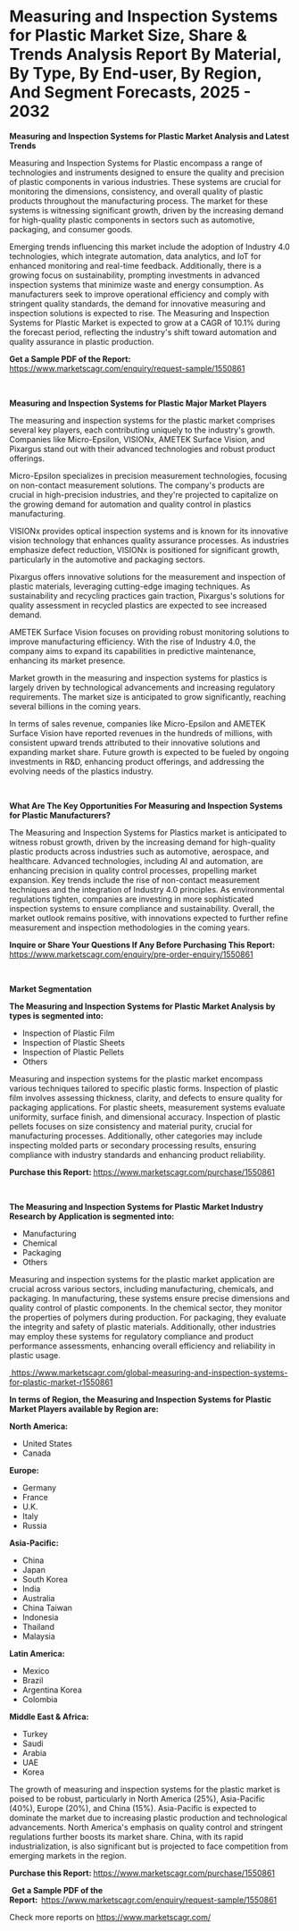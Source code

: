 <p><h1>Measuring and Inspection Systems for Plastic Market Size, Share & Trends Analysis Report By Material, By Type, By End-user, By Region, And Segment Forecasts, 2025 - 2032</h1></p><p><strong>Measuring and Inspection Systems for Plastic Market Analysis and Latest Trends</strong></p>
<p><p>Measuring and Inspection Systems for Plastic encompass a range of technologies and instruments designed to ensure the quality and precision of plastic components in various industries. These systems are crucial for monitoring the dimensions, consistency, and overall quality of plastic products throughout the manufacturing process. The market for these systems is witnessing significant growth, driven by the increasing demand for high-quality plastic components in sectors such as automotive, packaging, and consumer goods.</p><p>Emerging trends influencing this market include the adoption of Industry 4.0 technologies, which integrate automation, data analytics, and IoT for enhanced monitoring and real-time feedback. Additionally, there is a growing focus on sustainability, prompting investments in advanced inspection systems that minimize waste and energy consumption. As manufacturers seek to improve operational efficiency and comply with stringent quality standards, the demand for innovative measuring and inspection solutions is expected to rise. The Measuring and Inspection Systems for Plastic Market is expected to grow at a CAGR of 10.1% during the forecast period, reflecting the industry's shift toward automation and quality assurance in plastic production.</p></p>
<p><strong>Get a Sample PDF of the Report:&nbsp;</strong> <a href="https://www.marketscagr.com/enquiry/request-sample/1550861?utm_campaign=2097&utm_medium=2&utm_source=Github&utm_content=ia&utm_term=27022025&utm_id=measuring-and-inspection-systems-for-plastic">https://www.marketscagr.com/enquiry/request-sample/1550861</a></p>
<p>&nbsp;</p>
<p><strong>Measuring and Inspection Systems for Plastic Major Market Players</strong></p>
<p><p>The measuring and inspection systems for the plastic market comprises several key players, each contributing uniquely to the industry's growth. Companies like Micro-Epsilon, VISIONx, AMETEK Surface Vision, and Pixargus stand out with their advanced technologies and robust product offerings.</p><p>Micro-Epsilon specializes in precision measurement technologies, focusing on non-contact measurement solutions. The company's products are crucial in high-precision industries, and they're projected to capitalize on the growing demand for automation and quality control in plastics manufacturing.</p><p>VISIONx provides optical inspection systems and is known for its innovative vision technology that enhances quality assurance processes. As industries emphasize defect reduction, VISIONx is positioned for significant growth, particularly in the automotive and packaging sectors.</p><p>Pixargus offers innovative solutions for the measurement and inspection of plastic materials, leveraging cutting-edge imaging techniques. As sustainability and recycling practices gain traction, Pixargus's solutions for quality assessment in recycled plastics are expected to see increased demand.</p><p>AMETEK Surface Vision focuses on providing robust monitoring solutions to improve manufacturing efficiency. With the rise of Industry 4.0, the company aims to expand its capabilities in predictive maintenance, enhancing its market presence.</p><p>Market growth in the measuring and inspection systems for plastics is largely driven by technological advancements and increasing regulatory requirements. The market size is anticipated to grow significantly, reaching several billions in the coming years.</p><p>In terms of sales revenue, companies like Micro-Epsilon and AMETEK Surface Vision have reported revenues in the hundreds of millions, with consistent upward trends attributed to their innovative solutions and expanding market share. Future growth is expected to be fueled by ongoing investments in R&D, enhancing product offerings, and addressing the evolving needs of the plastics industry.</p></p>
<p>&nbsp;</p>
<p><strong>What Are The Key Opportunities For Measuring and Inspection Systems for Plastic Manufacturers?</strong></p>
<p><p>The Measuring and Inspection Systems for Plastics market is anticipated to witness robust growth, driven by the increasing demand for high-quality plastic products across industries such as automotive, aerospace, and healthcare. Advanced technologies, including AI and automation, are enhancing precision in quality control processes, propelling market expansion. Key trends include the rise of non-contact measurement techniques and the integration of Industry 4.0 principles. As environmental regulations tighten, companies are investing in more sophisticated inspection systems to ensure compliance and sustainability. Overall, the market outlook remains positive, with innovations expected to further refine measurement and inspection methodologies in the coming years.</p></p>
<p><strong>Inquire or Share Your Questions If Any Before Purchasing This Report:</strong> <a href="https://www.marketscagr.com/enquiry/pre-order-enquiry/1550861?utm_campaign=2097&utm_medium=2&utm_source=Github&utm_content=ia&utm_term=27022025&utm_id=measuring-and-inspection-systems-for-plastic">https://www.marketscagr.com/enquiry/pre-order-enquiry/1550861</a></p>
<p>&nbsp;</p>
<p><strong>Market Segmentation</strong></p>
<p><strong>The Measuring and Inspection Systems for Plastic Market Analysis by types is segmented into:</strong></p>
<p><ul><li>Inspection of Plastic Film</li><li>Inspection of Plastic Sheets</li><li>Inspection of Plastic Pellets</li><li>Others</li></ul></p>
<p><p>Measuring and inspection systems for the plastic market encompass various techniques tailored to specific plastic forms. Inspection of plastic film involves assessing thickness, clarity, and defects to ensure quality for packaging applications. For plastic sheets, measurement systems evaluate uniformity, surface finish, and dimensional accuracy. Inspection of plastic pellets focuses on size consistency and material purity, crucial for manufacturing processes. Additionally, other categories may include inspecting molded parts or secondary processing results, ensuring compliance with industry standards and enhancing product reliability.</p></p>
<p><strong>Purchase this Report:&nbsp;</strong><a href="https://www.marketscagr.com/purchase/1550861?utm_campaign=2097&utm_medium=2&utm_source=Github&utm_content=ia&utm_term=27022025&utm_id=measuring-and-inspection-systems-for-plastic">https://www.marketscagr.com/purchase/1550861</a></p>
<p>&nbsp;</p>
<p><strong>The Measuring and Inspection Systems for Plastic Market Industry Research by Application is segmented into:</strong></p>
<p><ul><li>Manufacturing</li><li>Chemical</li><li>Packaging</li><li>Others</li></ul></p>
<p><p>Measuring and inspection systems for the plastic market application are crucial across various sectors, including manufacturing, chemicals, and packaging. In manufacturing, these systems ensure precise dimensions and quality control of plastic components. In the chemical sector, they monitor the properties of polymers during production. For packaging, they evaluate the integrity and safety of plastic materials. Additionally, other industries may employ these systems for regulatory compliance and product performance assessments, enhancing overall efficiency and reliability in plastic usage.</p></p>
<p><a href="https://www.marketscagr.com/global-measuring-and-inspection-systems-for-plastic-market-r1550861?utm_campaign=2097&utm_medium=2&utm_source=Github&utm_content=ia&utm_term=27022025&utm_id=measuring-and-inspection-systems-for-plastic">&nbsp;https://www.marketscagr.com/global-measuring-and-inspection-systems-for-plastic-market-r1550861</a></p>
<p><strong>In terms of Region, the Measuring and Inspection Systems for Plastic Market Players available by Region are:</strong></p>
<p>
    <p> <strong> North America: </strong>
        <ul>
            <li>United States</li>
            <li>Canada</li>
        </ul>
        </p> 
    <p> <strong> Europe: </strong>
        <ul>
            <li>Germany</li>
            <li>France</li>
            <li>U.K.</li>
            <li>Italy</li>
            <li>Russia</li>
        </ul>
        </p> 
    <p> <strong> Asia-Pacific: </strong>
        <ul>
            <li>China</li>
            <li>Japan</li>
            <li>South Korea</li>
            <li>India</li>
            <li>Australia</li>
            <li>China Taiwan</li>
            <li>Indonesia</li>
            <li>Thailand</li>
            <li>Malaysia</li>
        </ul>
        </p> 
    <p> <strong> Latin America: </strong>
        <ul>
            <li>Mexico</li>
            <li>Brazil</li>
            <li>Argentina Korea</li>
            <li>Colombia</li>
        </ul>
        </p> 
    <p> <strong> Middle East & Africa: </strong>
        <ul>
            <li>Turkey</li>
            <li>Saudi</li>
            <li>Arabia</li>
            <li>UAE</li>
            <li>Korea</li>
        </ul>
    </p>
    </p>
<p><p>The growth of measuring and inspection systems for the plastic market is poised to be robust, particularly in North America (25%), Asia-Pacific (40%), Europe (20%), and China (15%). Asia-Pacific is expected to dominate the market due to increasing plastic production and technological advancements. North America's emphasis on quality control and stringent regulations further boosts its market share. China, with its rapid industrialization, is also significant but is projected to face competition from emerging markets in the region.</p></p>
<p><strong>Purchase this Report: </strong><a href="https://www.marketscagr.com/purchase/1550861?utm_campaign=2097&utm_medium=2&utm_source=Github&utm_content=ia&utm_term=27022025&utm_id=measuring-and-inspection-systems-for-plastic">https://www.marketscagr.com/purchase/1550861</a></p>
<p>&nbsp;<strong>Get a Sample PDF of the Report:&nbsp;&nbsp;</strong><a href="https://www.marketscagr.com/enquiry/request-sample/1550861?utm_campaign=2097&utm_medium=2&utm_source=Github&utm_content=ia&utm_term=27022025&utm_id=measuring-and-inspection-systems-for-plastic">https://www.marketscagr.com/enquiry/request-sample/1550861</a></p>
<p><strong></strong></p>
<p>Check more reports on <a href="https://www.marketscagr.com/?utm_campaign=2097&utm_medium=2&utm_source=Github&utm_content=ia&utm_term=27022025&utm_id=measuring-and-inspection-systems-for-plastic">https://www.marketscagr.com/</a></p>
